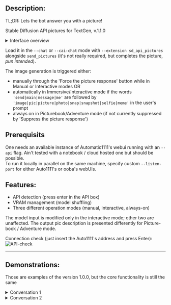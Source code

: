 ## Description:
TL;DR: Lets the bot answer you with a picture!  

Stable Diffusion API pictures for TextGen, v.1.1.0  

<details>
<summary>Interface overview</summary>

![Interface](https://raw.githubusercontent.com/Brawlence/texgen-webui-SD_api_pics/main/illust/Interface.jpg)

</details>

Load it in the `--chat` or `--cai-chat` mode with `--extension sd_api_pictures` alongside `send_pictures` (it's not really required, but completes the picture, *pun intended*).  

The image generation is triggered either:  
- manually through the 'Force the picture response' button while in Manual or Interactive modes OR  
- automatically in Immersive/Interactive mode if the words `'send|main|message|me'` are followed by `'image|pic|picture|photo|snap|snapshot|selfie|meme'` in the user's prompt  
- always on in Picturebook/Adventure mode (if not currently suppressed by 'Suppress the picture response')  

## Prerequisits

One needs an available instance of Automatic1111's webui running with an `--api` flag. Ain't tested with a notebook / cloud hosted one but should be possible.   
To run it locally in parallel on the same machine, specify custom `--listen-port` for either Auto1111's or ooba's webUIs.  

## Features:
- API detection (press enter in the API box)  
- VRAM management (model shuffling)  
- Three different operation modes (manual, interactive, always-on)  

The model input is modified only in the interactive mode; other two are unaffected. The output pic description is presented differently for Picture-book / Adventure mode.  

Connection check (just insert the Auto1111's address and press Enter):  
![API-check](https://raw.githubusercontent.com/Brawlence/texgen-webui-SD_api_pics/main/illust/API-check.gif) 

---

## Demonstrations:

Those are examples of the version 1.0.0, but the core functionality is still the same

<details>
<summary>Conversation 1</summary>

![EXA1](https://user-images.githubusercontent.com/42910943/224866564-939a3bcb-e7cf-4ac0-a33f-b3047b55054d.jpg)
![EXA2](https://user-images.githubusercontent.com/42910943/224866566-38394054-1320-45cf-9515-afa76d9d7745.jpg)
![EXA3](https://user-images.githubusercontent.com/42910943/224866568-10ea47b7-0bac-4269-9ec9-22c387a13b59.jpg)
![EXA4](https://user-images.githubusercontent.com/42910943/224866569-326121ad-1ea1-4874-9f6b-4bca7930a263.jpg)


</details>

<details>
<summary>Conversation 2</summary>

![Hist1](https://user-images.githubusercontent.com/42910943/224865517-c6966b58-bc4d-4353-aab9-6eb97778d7bf.jpg)
![Hist2](https://user-images.githubusercontent.com/42910943/224865527-b2fe7c2e-0da5-4c2e-b705-42e233b07084.jpg)
![Hist3](https://user-images.githubusercontent.com/42910943/224865535-a38d94e7-8975-4a46-a655-1ae1de41f85d.jpg)

</details>

